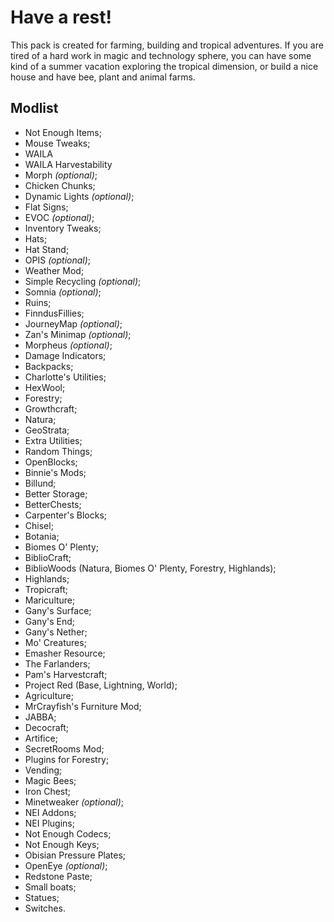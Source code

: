 # Have a rest!
This pack is created for farming, building and tropical adventures. If you are tired of a hard work in magic and technology sphere, you can have some kind of a summer vacation exploring the tropical dimension, or build a nice house and have bee, plant and animal farms.
## Modlist
* Not Enough Items;
* Mouse Tweaks;
* WAILA
* WAILA Harvestability
* Morph *(optional)*;
* Chicken Chunks;
* Dynamic Lights *(optional)*;
* Flat Signs;
* EVOC *(optional)*;
* Inventory Tweaks;
* Hats;
* Hat Stand;
* OPIS *(optional)*;
* Weather Mod;
* Simple Recycling *(optional)*;
* Somnia *(optional)*;
* Ruins;
* FinndusFillies;
* JourneyMap *(optional)*;
* Zan's Minimap *(optional)*;
* Morpheus *(optional)*;
* Damage Indicators;
* Backpacks;
* Charlotte's Utilities;
* HexWool;
* Forestry;
* Growthcraft;
* Natura;
* GeoStrata;
* Extra Utilities;
* Random Things;
* OpenBlocks;
* Binnie's Mods;
* Billund;
* Better Storage;
* BetterChests;
* Carpenter's Blocks;
* Chisel;
* Botania;
* Biomes O' Plenty;
* BiblioCraft;
* BiblioWoods (Natura, Biomes O' Plenty, Forestry, Highlands);
* Highlands;
* Tropicraft;
* Mariculture;
* Gany's Surface;
* Gany's End;
* Gany's Nether;
* Mo' Creatures;
* Emasher Resource;
* The Farlanders;
* Pam's Harvestcraft;
* Project Red (Base, Lightning, World);
* Agriculture;
* MrCrayfish's Furniture Mod;
* JABBA;
* Decocraft;
* Artifice;
* SecretRooms Mod;
* Plugins for Forestry;
* Vending;
* Magic Bees;
* Iron Chest;
* Minetweaker *(optional)*;
* NEI Addons;
* NEI Plugins;
* Not Enough Codecs;
* Not Enough Keys;
* Obisian Pressure Plates;
* OpenEye *(optional)*;
* Redstone Paste;
* Small boats;
* Statues;
* Switches.
